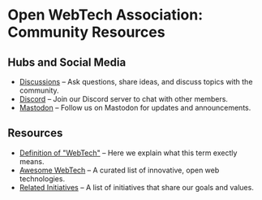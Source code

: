 # Open WebTech Association: Community Resources

## Hubs and Social Media

- [Discussions](https://go.owta.dev/discussions) – Ask questions, share ideas, and discuss topics with the community.
- [Discord](https://go.owta.dev/discord) – Join our Discord server to chat with other members.
- [Mastodon](https://go.owta.dev/mastodon) – Follow us on Mastodon for updates and announcements.

## Resources

- [Definition of "WebTech"](https://github.com/open-webtech/owta-publications/blob/main/meta/webtech-definition.md) – Here we explain what this term exectly means.
- [Awesome WebTech](https://github.com/open-webtech/awesome-webtech#readme) – A curated list of innovative, open web technologies.
- [Related Initiatives](https://github.com/open-webtech/owta-publications/blob/main/meta/related-initiatives.md) – A list of initiatives that share our goals and values.
